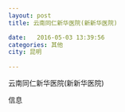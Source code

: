 ```yaml
--- 
layout: post 
title: 云南同仁新华医院(新新华医院)

date:   2016-05-03 13:39:56 
categories: 其他  
city: 昆明
  
--- 
```

   
云南同仁新华医院(新新华医院)

信息

